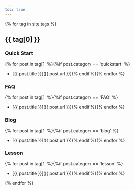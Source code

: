 ```yaml
---
toc: true
---
```


{% for tag in site.tags %}
## <i class="fa fa-tags"></i> {{ tag[0] }}

### Quick Start

{% for post in tag[1] %}{%if post.category == 'quickstart' %}
  - [{{ post.title }}]({{ post.url }}){% endif %}{% endfor %}

### FAQ

{% for post in tag[1] %}{%if post.category == 'FAQ' %}
  - [{{ post.title }}]({{ post.url }}){% endif %}{% endfor %}

### Blog

{% for post in tag[1] %}{%if post.category == 'blog' %}
  - [{{ post.title }}]({{ post.url }}){% endif %}{% endfor %}

### Lesson

{% for post in tag[1] %}{%if post.category == 'lesson' %}
  - [{{ post.title }}]({{ post.url }}){% endif %}{% endfor %}

{% endfor %}
